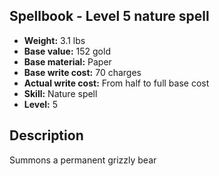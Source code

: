 ## Spellbook - Level 5 nature spell
- **Weight:** 3.1 lbs
- **Base value:** 152 gold
- **Base material:** Paper
- **Base write cost:** 70 charges
- **Actual write cost:** From half to full base cost
- **Skill:** Nature spell
- **Level:** 5
## Description
Summons a permanent grizzly bear
